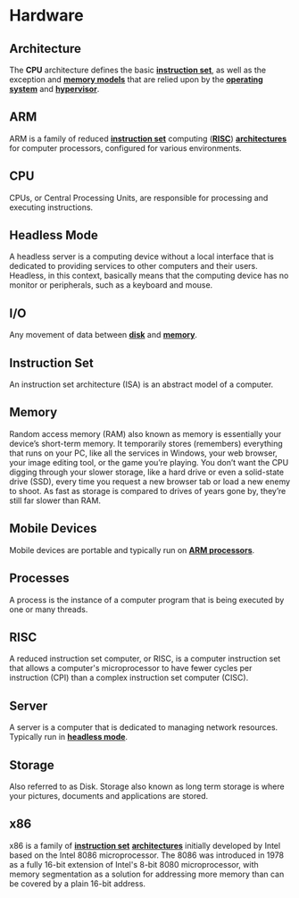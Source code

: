 # Hardware

## Architecture

The **CPU** architecture defines the basic **[instruction set](https://github.com/non-binary/glossary/blob/main/hardware.md#instruction-set)**, as well as the exception and **[memory models](https://github.com/non-binary/glossary/blob/main/os.md#memory-model)** that are relied upon by the **[operating system](https://github.com/non-binary/glossary/blob/main/os.md#operating-system)** and **[hypervisor](https://github.com/non-binary/glossary/blob/main/os.md#hypervisor)**.

## ARM

ARM is a family of reduced **[instruction set](https://github.com/non-binary/glossary/blob/main/hardware.md#instruction-set)** computing (**[RISC](https://github.com/non-binary/glossary/blob/main/hardware.md#risc)**) **[architectures](https://github.com/non-binary/glossary/blob/main/hardware.md#architecture)** for computer processors, configured for various environments.

## CPU

CPUs, or Central Processing Units, are responsible for processing and executing instructions.

## Headless Mode

A headless server is a computing device without a local interface that is dedicated to providing services to other computers and their users. Headless, in this context, basically means that the computing device has no monitor or peripherals, such as a keyboard and mouse.

## I/O

Any movement of data between **[disk](https://github.com/non-binary/glossary/blob/main/hardware.md#storage)** and **[memory](https://github.com/non-binary/glossary/blob/main/hardware.md#memory)**.

## Instruction Set

An instruction set architecture (ISA) is an abstract model of a computer.

## Memory

Random access memory (RAM) also known as memory is essentially your device’s short-term memory. It temporarily stores (remembers) everything that runs on your PC, like all the services in Windows, your web browser, your image editing tool, or the game you’re playing. You don’t want the CPU digging through your slower storage, like a hard drive or even a solid-state drive (SSD), every time you request a new browser tab or load a new enemy to shoot. As fast as storage is compared to drives of years gone by, they’re still far slower than RAM.

## Mobile Devices

Mobile devices are portable and typically run on **[ARM processors](https://github.com/non-binary/glossary/blob/main/hardware.md#arm)**.

## Processes

A process is the instance of a computer program that is being executed by one or many threads.

## RISC

A reduced instruction set computer, or RISC, is a computer instruction set that allows a computer's microprocessor to have fewer cycles per instruction (CPI) than a complex instruction set computer (CISC).

## Server

A server is a computer that is dedicated to managing network resources. Typically run in **[headless mode](https://github.com/non-binary/glossary/blob/main/hardware.md#headless-mode)**.

## Storage

Also referred to as Disk. Storage also known as long term storage is where your pictures, documents and applications are stored.

## x86

x86 is a family of **[instruction set](https://github.com/non-binary/glossary/blob/main/hardware.md#instruction-set)** **[architectures](https://github.com/non-binary/glossary/blob/main/hardware.md#architecture)** initially developed by Intel based on the Intel 8086 microprocessor. The 8086 was introduced in 1978 as a fully 16-bit extension of Intel's 8-bit 8080 microprocessor, with memory segmentation as a solution for addressing more memory than can be covered by a plain 16-bit address.

